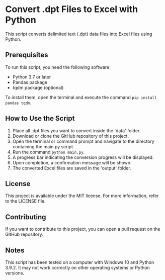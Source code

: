 # Convert .dpt Files to Excel with Python

This script converts delimited text (.dpt) data files into Excel files using Python.

## Prerequisites

To run this script, you need the following software:

- Python 3.7 or later
- Pandas package
- tqdm package (optional)

To install them, open the terminal and execute the command `pip install pandas tqdm`.

## How to Use the Script

1. Place all .dpt files you want to convert inside the 'data' folder.
2. Download or clone the GitHub repository of this project.
3. Open the terminal or command prompt and navigate to the directory containing the main.py script.
4. Run the command `python main.py`.
5. A progress bar indicating the conversion progress will be displayed.
6. Upon completion, a confirmation message will be shown.
7. The converted Excel files are saved in the 'output' folder.

## License

This project is available under the MIT license. For more information, refer to the LICENSE file.

## Contributing

If you want to contribute to this project, you can open a pull request on the GitHub repository.

## Notes

This script has been tested on a computer with Windows 10 and Python 3.9.2. It may not work correctly on other operating systems or Python versions.
